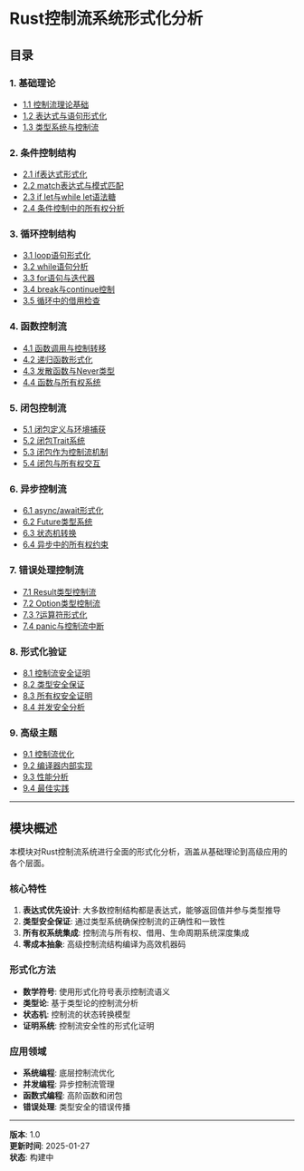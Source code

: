 # Rust控制流系统形式化分析

## 目录

### 1. 基础理论
- [1.1 控制流理论基础](./01_foundations/01_control_flow_theory.md)
- [1.2 表达式与语句形式化](./01_foundations/02_expressions_statements.md)
- [1.3 类型系统与控制流](./01_foundations/03_type_system_integration.md)

### 2. 条件控制结构
- [2.1 if表达式形式化](./02_conditional/01_if_expressions.md)
- [2.2 match表达式与模式匹配](./02_conditional/02_match_patterns.md)
- [2.3 if let与while let语法糖](./02_conditional/03_if_while_let.md)
- [2.4 条件控制中的所有权分析](./02_conditional/04_ownership_analysis.md)

### 3. 循环控制结构
- [3.1 loop语句形式化](./03_loops/01_loop_statements.md)
- [3.2 while语句分析](./03_loops/02_while_statements.md)
- [3.3 for语句与迭代器](./03_loops/03_for_iterators.md)
- [3.4 break与continue控制](./03_loops/04_break_continue.md)
- [3.5 循环中的借用检查](./03_loops/05_borrow_checking.md)

### 4. 函数控制流
- [4.1 函数调用与控制转移](./04_functions/01_function_calls.md)
- [4.2 递归函数形式化](./04_functions/02_recursion.md)
- [4.3 发散函数与Never类型](./04_functions/03_diverging_functions.md)
- [4.4 函数与所有权系统](./04_functions/04_ownership_system.md)

### 5. 闭包控制流
- [5.1 闭包定义与环境捕获](./05_closures/01_closure_definitions.md)
- [5.2 闭包Trait系统](./05_closures/02_closure_traits.md)
- [5.3 闭包作为控制流机制](./05_closures/03_control_flow_mechanism.md)
- [5.4 闭包与所有权交互](./05_closures/04_ownership_interaction.md)

### 6. 异步控制流
- [6.1 async/await形式化](./06_async/01_async_await.md)
- [6.2 Future类型系统](./06_async/02_future_types.md)
- [6.3 状态机转换](./06_async/03_state_machines.md)
- [6.4 异步中的所有权约束](./06_async/04_ownership_constraints.md)

### 7. 错误处理控制流
- [7.1 Result类型控制流](./07_error_handling/01_result_control_flow.md)
- [7.2 Option类型控制流](./07_error_handling/02_option_control_flow.md)
- [7.3 ?运算符形式化](./07_error_handling/03_question_operator.md)
- [7.4 panic与控制流中断](./07_error_handling/04_panic_control_flow.md)

### 8. 形式化验证
- [8.1 控制流安全证明](./08_formal_verification/01_safety_proofs.md)
- [8.2 类型安全保证](./08_formal_verification/02_type_safety.md)
- [8.3 所有权安全证明](./08_formal_verification/03_ownership_safety.md)
- [8.4 并发安全分析](./08_formal_verification/04_concurrency_safety.md)

### 9. 高级主题
- [9.1 控制流优化](./09_advanced/01_control_flow_optimization.md)
- [9.2 编译器内部实现](./09_advanced/02_compiler_implementation.md)
- [9.3 性能分析](./09_advanced/03_performance_analysis.md)
- [9.4 最佳实践](./09_advanced/04_best_practices.md)

---

## 模块概述

本模块对Rust控制流系统进行全面的形式化分析，涵盖从基础理论到高级应用的各个层面。

### 核心特性

1. **表达式优先设计**: 大多数控制结构都是表达式，能够返回值并参与类型推导
2. **类型安全保证**: 通过类型系统确保控制流的正确性和一致性
3. **所有权系统集成**: 控制流与所有权、借用、生命周期系统深度集成
4. **零成本抽象**: 高级控制流结构编译为高效机器码

### 形式化方法

- **数学符号**: 使用形式化符号表示控制流语义
- **类型论**: 基于类型论的控制流分析
- **状态机**: 控制流的状态转换模型
- **证明系统**: 控制流安全性的形式化证明

### 应用领域

- **系统编程**: 底层控制流优化
- **并发编程**: 异步控制流管理
- **函数式编程**: 高阶函数和闭包
- **错误处理**: 类型安全的错误传播

---

**版本**: 1.0  
**更新时间**: 2025-01-27  
**状态**: 构建中
